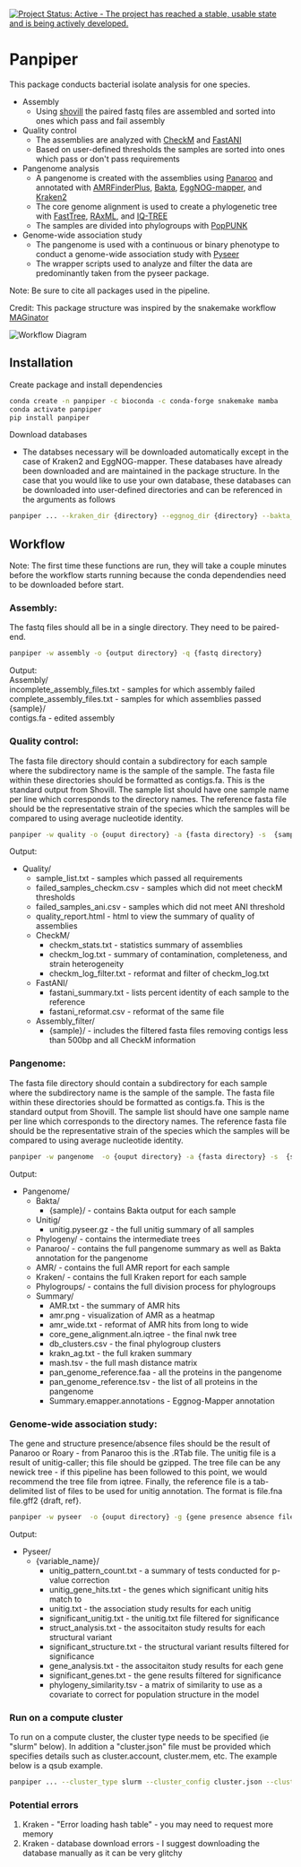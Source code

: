 [![Project Status: Active - The project has reached a stable, usable state and is being actively developed.](http://www.repostatus.org/badges/latest/active.svg)](http://www.repostatus.org/#active)

# Panpiper

This package conducts bacterial isolate analysis for one species.  

* Assembly
    * Using [shovill](https://github.com/tseemann/shovill) the paired fastq files are assembled and sorted into ones which pass and fail assembly
* Quality control
    * The assemblies are analyzed with [CheckM](https://github.com/Ecogenomics/CheckM) and [FastANI](https://github.com/ParBLiSS/FastANI)
    * Based on user-defined thresholds the samples are sorted into ones which pass or don't pass requirements
* Pangenome analysis
    * A pangenome is created with the assemblies using [Panaroo](https://github.com/gtonkinhill/panaroo) and annotated with [AMRFinderPlus](https://github.com/ncbi/amr), [Bakta](https://github.com/oschwengers/bakta), [EggNOG-mapper](https://github.com/eggnogdb/eggnog-mapper), and [Kraken2](https://github.com/DerrickWood/kraken2)
    * The core genome alignment is used to create a phylogenetic tree with [FastTree](http://www.microbesonline.org/fasttree/), [RAxML](https://github.com/stamatak/standard-RAxML), and [IQ-TREE](https://github.com/Cibiv/IQ-TREE)
    * The samples are divided into phylogroups with [PopPUNK](https://github.com/bacpop/PopPUNK)
* Genome-wide association study
    * The pangenome is used with a continuous or binary phenotype to conduct a genome-wide association study with [Pyseer](https://github.com/mgalardini/pyseer)
    * The wrapper scripts used to analyze and filter the data are predominantly taken from the pyseer package.

Note: Be sure to cite all packages used in the pipeline. 

Credit: This package structure was inspired by the snakemake workflow [MAGinator](https://github.com/Russel88/MAGinator)

![Workflow Diagram](workflow.png)

## Installation

Create package and install dependencies 

```sh
conda create -n panpiper -c bioconda -c conda-forge snakemake mamba
conda activate panpiper
pip install panpiper
```

Download databases

* The databses necessary will be downloaded automatically except in the case of Kraken2 and EggNOG-mapper. These databases have already been downloaded and are maintained in the package structure. In the case that you would like to use your own database, these databases can be downloaded into user-defined directories and can be referenced in the arguments as follows

```sh
panpiper ... --kraken_dir {directory} --eggnog_dir {directory} --bakta_dir {directory}
```

## Workflow

Note: The first time these functions are run, they will take a couple minutes before the workflow starts running because the conda dependendies need to be downloaded before start.

### Assembly: 
The fastq files should all be in a single directory. They need to be paired-end. 

```sh
panpiper -w assembly -o {output directory} -q {fastq directory} 
```

Output:  
Assembly/  
    incomplete_assembly_files.txt - samples for which assembly failed
    complete_assembly_files.txt - samples for which assemblies passed 
    {sample}/  
        contigs.fa - edited assembly 

### Quality control: 
The fasta file directory should contain a subdirectory for each sample where the subdirectory name is the sample of the sample. The fasta file within these directories should be formatted as contigs.fa. This is the standard output from Shovill. The sample list should have one sample name per line which corresponds to the directory names. The reference fasta file should be the representative strain of the species which the samples will be compared to using average nucleotide identity.

```sh
panpiper -w quality -o {ouput directory} -a {fasta directory} -s  {sample list} -r {reference fasta file}
```

Output:  
* Quality/  
    * sample_list.txt - samples which passed all requirements
    * failed_samples_checkm.csv  - samples which did not meet checkM thresholds
    * failed_samples_ani.csv  - samples which did not meet ANI threshold
    * quality_report.html - html to view the summary of quality of assemblies
    * CheckM/  
        * checkm_stats.txt - statistics summary of assemblies
        * checkm_log.txt  - summary of contamination, completeness, and strain heterogeneity
        * checkm_log_filter.txt - reformat and filter of checkm_log.txt
    * FastANI/
        * fastani_summary.txt - lists percent identity of each sample to the reference
        * fastani_reformat.csv - reformat of the same file 
    * Assembly_filter/  
        * {sample}/ - includes the filtered fasta files removing contigs less than 500bp and all CheckM information

### Pangenome: 
The fasta file directory should contain a subdirectory for each sample where the subdirectory name is the sample of the sample. The fasta file within these directories should be formatted as contigs.fa. This is the standard output from Shovill. The sample list should have one sample name per line which corresponds to the directory names. The reference fasta file should be the representative strain of the species which the samples will be compared to using average nucleotide identity.

```sh
panpiper -w pangenome  -o {ouput directory} -a {fasta directory} -s  {sample list} -r {reference fasta file}
```

Output:  
* Pangenome/  
    * Bakta/  
        * {sample}/ - contains Bakta output for each sample
    * Unitig/  
        * unitig.pyseer.gz - the full unitig summary of all samples
    * Phylogeny/ - contains the intermediate trees 
    * Panaroo/ - contains the full pangenome summary as well as Bakta annotation for the pangenome
    * AMR/ - contains the full AMR report for each sample
    * Kraken/ - contains the full Kraken report for each sample
    * Phylogroups/ - contains the full division process for phylogroups
    * Summary/  
        * AMR.txt - the summary of AMR hits
        * amr.png - visualization of AMR as a heatmap
        * amr_wide.txt - reformat of AMR hits from long to wide
        * core_gene_alignment.aln.iqtree - the final nwk tree
        * db_clusters.csv - the final phylogroup clusters
        * krakn_ag.txt - the full kraken summary
        * mash.tsv - the full mash distance matrix 
        * pan_genome_reference.faa - all the proteins in the pangenome
        * pan_genome_reference.tsv - the list of all proteins in the pangenome
        * Summary.emapper.annotations - Eggnog-Mapper annotation

### Genome-wide association study: 
The gene and structure presence/absence files should be the result of Panaroo or Roary - from Panaroo this is the .RTab file. The unitig file is a result of unitig-caller; this file should be gzipped. The tree file can be any newick tree - if this pipeline has been followed to this point, we would recommend the tree file from iqtree. Finally, the reference file is a tab-delimited list of files to be used for unitig annotation. The format is file.fna file.gff2 {draft, ref}. 

```sh
panpiper -w pyseer  -o {ouput directory} -g {gene presence absence file} -p {structure presence absence file} -u {unitig file} -t {tree file from iqtree} -r {reference file}
```

Output:   
* Pyseer/  
    * {variable_name}/  
        * unitig_pattern_count.txt - a summary of tests conducted for p-value correction
        * unitig_gene_hits.txt - the genes which significant unitig hits match to
        * unitig.txt - the association study results for each unitig
        * significant_unitig.txt - the unitig.txt file filtered for significance 
        * struct_analysis.txt - the associtaiton study results for each structural variant
        * significant_structure.txt - the structural variant results filtered for significance
        * gene_analysis.txt - the associtaiton study results for each gene 
        * significant_genes.txt - the gene results filtered for significance
        * phylogeny_similarity.tsv - a matrix of similarity to use as a covariate to correct for population structure in the model

### Run on a compute cluster
To run on a compute cluster, the cluster type needs to be specified (ie "slurm" below). In addition a "cluster.json" file must be provided which specifies details such as cluster.account, cluster.mem, etc. The example below is a qsub example. 

```sh
panpiper ... --cluster_type slurm --cluster_config cluster.json --cluster_args "sbatch -A {cluster.account} --mem {cluster.mem} -t {cluster.time} --cpus-per-task {cluster.cpus}"
```


### Potential errors
1. Kraken - "Error loading hash table" - you may need to request more memory 
2. Kraken - database download errors - I suggest downloading the database manually as it can be very glitchy 

